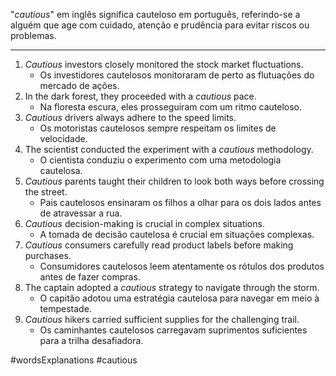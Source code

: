 "*cautious*" em inglês significa cauteloso em português, referindo-se a alguém que age com cuidado, atenção e prudência para evitar riscos ou problemas.

---

1. _Cautious_ investors closely monitored the stock market fluctuations.
	- Os investidores cautelosos monitoraram de perto as flutuações do mercado de ações.
2. In the dark forest, they proceeded with a _cautious_ pace.
	- Na floresta escura, eles prosseguiram com um ritmo cauteloso.
4. _Cautious_ drivers always adhere to the speed limits.
	- Os motoristas cautelosos sempre respeitam os limites de velocidade.
5. The scientist conducted the experiment with a _cautious_ methodology.
	- O cientista conduziu o experimento com uma metodologia cautelosa.
6. _Cautious_ parents taught their children to look both ways before crossing the street.
	- Pais cautelosos ensinaram os filhos a olhar para os dois lados antes de atravessar a rua.
7. _Cautious_ decision-making is crucial in complex situations.
	- A tomada de decisão cautelosa é crucial em situações complexas.
8. _Cautious_ consumers carefully read product labels before making purchases.
	- Consumidores cautelosos leem atentamente os rótulos dos produtos antes de fazer compras.
9. The captain adopted a _cautious_ strategy to navigate through the storm.
	- O capitão adotou uma estratégia cautelosa para navegar em meio à tempestade.
10. _Cautious_ hikers carried sufficient supplies for the challenging trail.
	- Os caminhantes cautelosos carregavam suprimentos suficientes para a trilha desafiadora.

#wordsExplanations 
#cautious